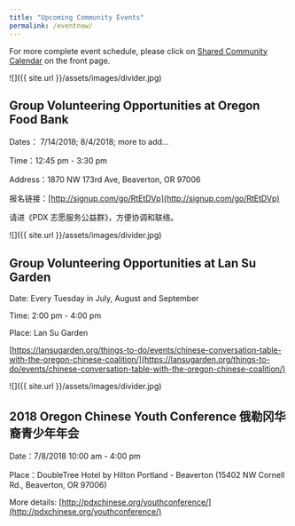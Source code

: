 ```yaml
---
title: "Upcoming Community Events"
permalink: /eventnow/
---
```


For more complete event schedule, please click on [Shared Community Calendar](http://pdxchinese.org/events/) on the front page.

![]({{ site.url }}/assets/images/divider.jpg)

## Group Volunteering Opportunities at Oregon Food Bank

Dates： 7/14/2018; 8/4/2018; more to add...

Time：12:45 pm - 3:30 pm

Address：1870 NW 173rd Ave, Beaverton, OR 97006

报名链接：[http://signup.com/go/RtEtDVp](http://signup.com/go/RtEtDVp)

请进《PDX 志愿服务公益群》，方便协调和联络。

![]({{ site.url }}/assets/images/divider.jpg)

## Group Volunteering Opportunities at Lan Su Garden

Date: Every Tuesday in July, August and September

Time: 2:00 pm - 4:00 pm

Place: Lan Su Garden

[https://lansugarden.org/things-to-do/events/chinese-conversation-table-with-the-oregon-chinese-coalition/](https://lansugarden.org/things-to-do/events/chinese-conversation-table-with-the-oregon-chinese-coalition/)

![]({{ site.url }}/assets/images/divider.jpg)

## 2018 Oregon Chinese Youth Conference 俄勒冈华裔青少年年会

Date：7/8/2018 10:00 am - 4:00 pm

Place：DoubleTree Hotel by Hilton Portland - Beaverton (15402 NW Cornell Rd., Beaverton, OR 97006)

More details: [http://pdxchinese.org/youthconference/](http://pdxchinese.org/youthconference/)
